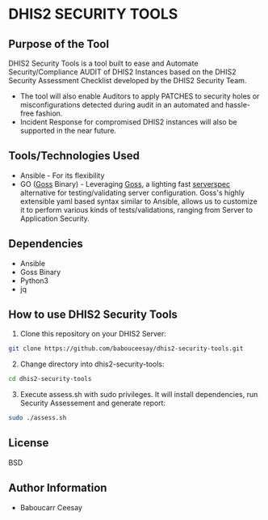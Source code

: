 # DHIS2 SECURITY TOOLS

## Purpose of the Tool

DHIS2 Security Tools is a tool built to ease and Automate Security/Compliance AUDIT of DHIS2 Instances based on the DHIS2 Security Assessment Checklist developed by the DHIS2 Security Team.

- The tool will also enable Auditors to apply PATCHES to security holes or misconfigurations detected during audit in an automated and hassle-free fashion.
- Incident Response for compromised DHIS2 instances will also be supported in the near future.

## Tools/Technologies Used

- Ansible - For its flexibility
- GO ([Goss](https://github.com/goss-org/goss/) Binary) - Leveraging [Goss](https://github.com/goss-org/goss/), a lighting fast [serverspec](http://serverspec.org/) alternative for testing/validating server configuration. Goss's highly extensible yaml based syntax similar to Ansible, allows us to customize it to perform various kinds of tests/validations, ranging from Server to Application Security.

## Dependencies

- Ansible
- Goss Binary
- Python3
- jq

## How to use DHIS2 Security Tools

1. Clone this repository on your DHIS2 Server:

```sh
git clone https://github.com/babouceesay/dhis2-security-tools.git
```

2. Change directory into dhis2-security-tools:

```sh
cd dhis2-security-tools
```

3. Execute assess.sh with sudo privileges. It will install dependencies, run Security Assessement and generate report:

```sh
sudo ./assess.sh
```

## License

BSD

## Author Information

- Baboucarr Ceesay
